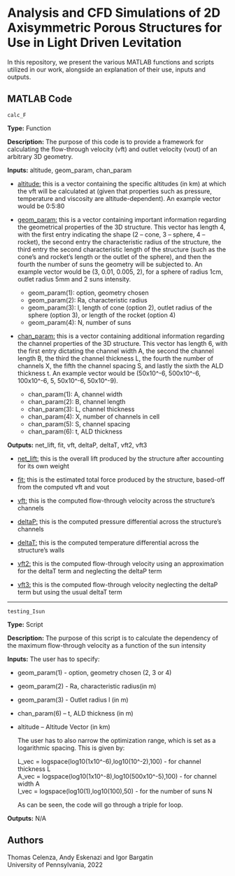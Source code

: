 # Analysis and CFD Simulations of 2D Axisymmetric Porous Structures for Use in Light Driven Levitation

In this repository, we present the various MATLAB functions and scripts utilized in our work, alongside an explanation of their use, inputs and outputs.

## MATLAB Code

```
calc_F
```

**Type:** Function

**Description:** The purpose of this code is to provide a framework for calculating the flow-through velocity (vft) and outlet velocity (vout) of an arbitrary 3D geometry.

**Inputs:** altitude, geom_param, chan_param

* <ins>altitude:</ins> this is a vector containing the specific altitudes (in km) at which the vft will be calculated at (given that properties such as pressure, temperature and viscosity are altitude-dependent). An example vector would be 0:5:80 

* <ins>geom_param:</ins> this is a vector containing important information regarding the geometrical properties of the 3D structure. This vector has length 4, with the first entry indicating the shape (2 – cone, 3 – sphere, 4 – rocket), the second entry the characteristic radius of the structure, the third entry the second characteristic length of the structure (such as the cone’s and rocket’s length or the outlet of the sphere), and then the fourth the number of suns the geometry will be subjected to. An example vector would be (3, 0.01, 0.005, 2), for a sphere of radius 1cm, outlet radius 5mm and 2 suns intensity.
  * geom_param(1): option, geometry chosen
  * geom_param(2): Ra, characteristic radius
  * geom_param(3): l, length of cone (option 2), outlet radius of the sphere (option 3), or length of the rocket (option 4)
  * geom_param(4): N, number of suns

* <ins>chan_param:</ins> this is a vector containing additional information regarding the channel properties of the 3D structure. This vector has length 6, with the first entry dictating the channel width A, the second the channel length B, the third the channel thickness L, the fourth the number of channels X, the fifth the channel spacing S, and lastly the sixth the ALD thickness t. An example vector would be (50x10^-6, 500x10^-6, 100x10^-6, 5, 50x10^-6, 50x10^-9). 
  * chan_param(1): A, channel width
  * chan_param(2): B, channel length
  * chan_param(3): L, channel thickness
  * chan_param(4): X, number of channels in cell
  * chan_param(5): S, channel spacing
  * chan_param(6): t, ALD thickness

**Outputs:** net_lift, fit, vft, deltaP, deltaT, vft2, vft3

* <ins>net_lift:</ins> this is the overall lift produced by the structure after accounting for its own weight

* <ins>fit:</ins> this is the estimated total force produced by the structure, based-off from the computed vft and vout

* <ins>vft:</ins> this is the computed flow-through velocity across the structure’s channels

* <ins>deltaP:</ins> this is the computed pressure differential across the structure’s channels

* <ins>deltaT:</ins> this is the computed temperature differential across the structure’s walls

* <ins>vft2:</ins> this is the computed flow-through velocity using an approximation for the deltaT term and neglecting the deltaP term

* <ins>vft3:</ins> this is the computed flow-through velocity neglecting the deltaP term but using the usual deltaT term

---
```
testing_Isun
```

**Type:** Script

**Description:** The purpose of this script is to calculate the dependency of the maximum flow-through velocity as a function of the sun intensity

**Inputs:** The user has to specify:

* geom_param(1) - option, geometry chosen (2, 3 or 4)
* geom_param(2) - Ra, characteristic radius(in m)
* geom_param(3) - Outlet radius l (in m)
* chan_param(6) – t, ALD thickness (in m)
* altitude – Altitude Vector (in km)
 
   The user has to also narrow the optimization range, which is set as a logarithmic spacing. This is given by: <br />
   
   L_vec = logspace(log10(1x10^-6),log10(10^-2),100) - for channel thickness L <br />
   A_vec = logspace(log10(1x10^-8),log10(500x10^-5),100) - for channel width A <br />
   I_vec = logspace(log10(1),log10(100),50) - for the number of suns N <br />
   
   As can be seen, the code will go through a triple for loop.

**Outputs:** N/A



## Authors

Thomas Celenza, Andy Eskenazi and Igor Bargatin <br />
University of Pennsylvania, 2022 <br />
